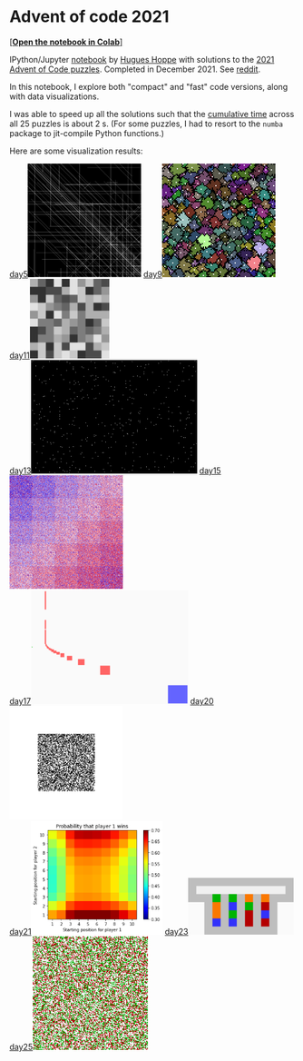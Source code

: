 # Advent of code 2021

[[**Open the notebook in Colab**]](https://colab.research.google.com/github/hhoppe/advent_of_code/blob/main/2021/advent_of_code_2021.ipynb)

IPython/Jupyter [notebook](https://github.com/hhoppe/advent_of_code/blob/main/2021/advent_of_code_2021.ipynb) by [Hugues Hoppe](http://hhoppe.com/) with solutions to the [2021 Advent of Code puzzles](https://adventofcode.com/2021).
Completed in December 2021.
See [reddit](https://www.reddit.com/r/adventofcode/comments/rtx354/advent_of_code_2021_notebook_of_compact_and_fast/?utm_source=share&utm_medium=web2x&context=3).

In this notebook, I explore both "compact" and "fast" code versions, along with data visualizations.

I was able to speed up all the solutions such that the [cumulative time](#timings) across all 25 puzzles is about 2 s.
(For some puzzles, I had to resort to the `numba` package to jit-compile Python functions.)

Here are some visualization results:

<a href="#day5">day5</a><img src="https://github.com/hhoppe/advent_of_code/raw/main/2021/results/day05.png" height="200">
<a href="#day9">day9</a><img src="https://github.com/hhoppe/advent_of_code/raw/main/2021/results/day09.png" height="200">
<a href="#day11">day11</a><img src="https://github.com/hhoppe/advent_of_code/raw/main/2021/results/day11.gif" height="140">
<br/>
<a href="#day13">day13</a><img src="https://github.com/hhoppe/advent_of_code/raw/main/2021/results/day13.gif" height="200">
<a href="#day15">day15</a><img src="https://github.com/hhoppe/advent_of_code/raw/main/2021/results/day15.gif" height="200">
<br/>
<a href="#day17">day17</a><img src="https://github.com/hhoppe/advent_of_code/raw/main/2021/results/day17.png" height="200">
<a href="#day20">day20</a><img src="https://github.com/hhoppe/advent_of_code/raw/main/2021/results/day20.gif" height="200">
<br/>
<a href="#day21">day21</a><img src="https://github.com/hhoppe/advent_of_code/raw/main/2021/results/day21.png" height="200">
<a href="#day23">day23</a><img src="https://github.com/hhoppe/advent_of_code/raw/main/2021/results/day23.gif" height="100">
<a href="#day25">day25</a><img src="https://github.com/hhoppe/advent_of_code/raw/main/2021/results/day25.gif" height="200">
